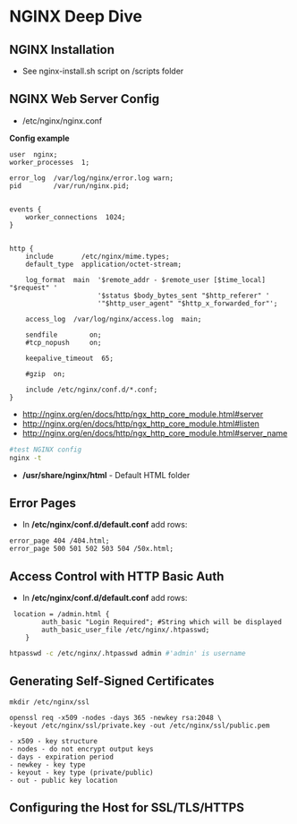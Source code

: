 # NGINX Deep Dive

## NGINX Installation

- See nginx-install.sh script on /scripts folder

## NGINX Web Server Config

- /etc/nginx/nginx.conf

**Config example**
```nginx
user  nginx;
worker_processes  1;

error_log  /var/log/nginx/error.log warn;
pid        /var/run/nginx.pid;


events {
    worker_connections  1024;
}


http {
    include       /etc/nginx/mime.types;
    default_type  application/octet-stream;

    log_format  main  '$remote_addr - $remote_user [$time_local] "$request" '
                      '$status $body_bytes_sent "$http_referer" '
                      '"$http_user_agent" "$http_x_forwarded_for"';

    access_log  /var/log/nginx/access.log  main;

    sendfile        on;
    #tcp_nopush     on;

    keepalive_timeout  65;

    #gzip  on;

    include /etc/nginx/conf.d/*.conf;
}
```

- http://nginx.org/en/docs/http/ngx_http_core_module.html#server
- http://nginx.org/en/docs/http/ngx_http_core_module.html#listen
- http://nginx.org/en/docs/http/ngx_http_core_module.html#server_name

```bash
#test NGINX config
nginx -t
```

- **/usr/share/nginx/html** - Default HTML folder


## Error Pages

- In **/etc/nginx/conf.d/default.conf** add rows:
```
error_page 404 /404.html;
error_page 500 501 502 503 504 /50x.html;
```

## Access Control with HTTP Basic Auth

- In **/etc/nginx/conf.d/default.conf** add rows:
```
 location = /admin.html {
        auth_basic "Login Required"; #String which will be displayed
        auth_basic_user_file /etc/nginx/.htpasswd;
    }
```

```bash
htpasswd -c /etc/nginx/.htpasswd admin #'admin' is username
```

## Generating Self-Signed Certificates

```
mkdir /etc/nginx/ssl

openssl req -x509 -nodes -days 365 -newkey rsa:2048 \ 
-keyout /etc/nginx/ssl/private.key -out /etc/nginx/ssl/public.pem

- x509 - key structure
- nodes - do not encrypt output keys
- days - expiration period
- newkey - key type
- keyout - key type (private/public)
- out - public key location
```

## Configuring the Host for SSL/TLS/HTTPS

